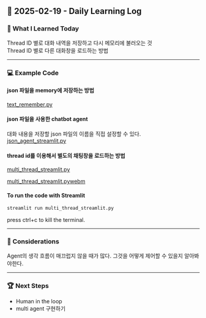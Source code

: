 ## 📅 2025-02-19 - Daily Learning Log

### 📝 What I Learned Today
Thread ID 별로 대화 내역을 저장하고 다시 메모리에 불러오는 것  
Thread ID 별로 다른 대화창을 로드하는 방법

---
### 💻 Example Code 
#### json 파일을 memory에 저장하는 방법
[text_remember.py](./test_remember.py)

#### json 파일을 사용한 chatbot agent
대화 내용을 저장할 json 파일의 이름을 직접 설정할 수 있다.  
[json_agent_streamlit.py](./json_agent_streamlit.py)

#### thread id를 이용해서 별도의 채팅창을 로드하는 방법
[multi_thread_streamlit.py](./multi_thread_streamlit.py)

[multi_thread_streamlit.pywebm](https://github.com/user-attachments/assets/ef0fb0f2-698d-4b40-8264-f047424b01b3)

#### To run the code with Streamlit
```sh
streamlit run multi_thread_streamlit.py
```
press ctrl+c to kill the terminal. 

---
### 🤔 Considerations
Agent의 생각 흐름이 매끄럽지 않을 때가 많다. 그것을 어떻게 제어할 수 있을지 알아봐야한다.

---
### 🏆 Next Steps
- Human in the loop
- multi agent 구현하기
